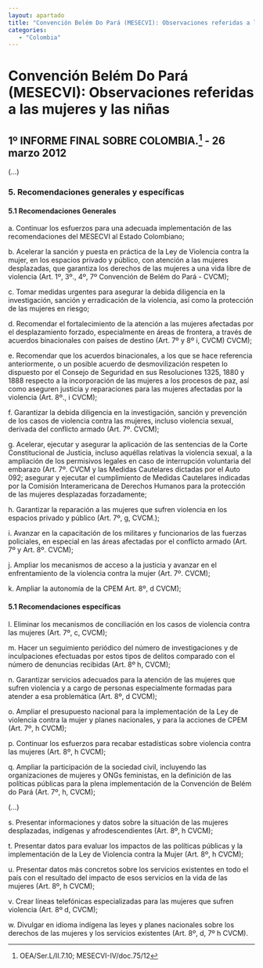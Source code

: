 ```yaml
---
layout: apartado
title: "Convención Belém Do Pará (MESECVI): Observaciones referidas a las mujeres y las niñas"
categories:
   - "Colombia"
---
```

# Convención Belém Do Pará (MESECVI): Observaciones referidas a las mujeres y las niñas

## 1º INFORME FINAL SOBRE COLOMBIA.[^329] - 26 marzo 2012

(…)

### 5. Recomendaciones generales y específicas

#### 5.1 Recomendaciones Generales

a. Continuar los esfuerzos para una adecuada implementación de las
recomendaciones del MESECVI al Estado Colombiano;

b. Acelerar la sanción y puesta en práctica de la Ley de Violencia contra
la mujer, en los espacios privado y público, con atención a las mujeres
desplazadas, que garantiza los derechos de las mujeres a una vida libre de
violencia (Art. 1º, 3º., 4º, 7º Convención de Belém do Pará - CVCM);

c. Tomar medidas urgentes para asegurar la debida diligencia en la
investigación, sanción y erradicación de la violencia, así como la
protección de las mujeres en riesgo;

d. Recomendar el fortalecimiento de la atención a las mujeres afectadas por
el desplazamiento forzado, especialmente en áreas de frontera, a través de
acuerdos binacionales con países de destino (Art. 7º y 8º i, CVCM) CVCM);

e. Recomendar que los acuerdos binacionales, a los que se hace referencia
anteriormente, o un posible acuerdo de desmovilización respeten lo
dispuesto por el Consejo de Seguridad en sus Resoluciones 1325, 1880 y 1888
respecto a la incorporación de las mujeres a los procesos de paz, así como
aseguren justicia y reparaciones para las mujeres afectadas por la
violencia (Art. 8º., i CVCM);

f. Garantizar la debida diligencia en la investigación, sanción y
prevención de los casos de violencia contra las mujeres, incluso violencia
sexual, derivada del conflicto armado (Art. 7º. CVCM);

g. Acelerar, ejecutar y asegurar la aplicación de las sentencias de la
Corte Constitucional de Justicia, incluso aquéllas relativas la violencia
sexual, a la ampliación de los permisivos legales en caso de interrupción
voluntaria del embarazo (Art. 7º. CVCM y las Medidas Cautelares dictadas
por el Auto 092; asegurar y ejecutar el cumplimiento de Medidas Cautelares
indicadas por la Comisión Interamericana de Derechos Humanos para la
protección de las mujeres desplazadas forzadamente;

h. Garantizar la reparación a las mujeres que sufren violencia en los
espacios privado y público (Art. 7º, g, CVCM.);

i. Avanzar en la capacitación de los militares y funcionarios de las
fuerzas policiales, en especial en las áreas afectadas por el conflicto
armado (Art. 7º y Art. 8º. CVCM);

j. Ampliar los mecanismos de acceso a la justicia y avanzar en el
enfrentamiento de la violencia contra la mujer (Art. 7º. CVCM);

k. Ampliar la autonomía de la CPEM Art. 8º, d CVCM);

#### 5.1 Recomendaciones específicas

l. Eliminar los mecanismos de conciliación en los casos de violencia contra
las mujeres (Art. 7º, c, CVCM);

m. Hacer un seguimiento periódico del número de investigaciones y de
inculpaciones efectuadas por estos tipos de delitos comparado con el número
de denuncias recibidas (Art. 8º h, CVCM);

n. Garantizar servicios adecuados para la atención de las mujeres que
sufren violencia y a cargo de personas especialmente formadas para atender
a esa problemática (Art. 8º, d CVCM);

o. Ampliar el presupuesto nacional para la implementación de la Ley de
violencia contra la mujer y planes nacionales, y para la acciones de CPEM
(Art. 7º, h CVCM);

p. Continuar los esfuerzos para recabar estadísticas sobre violencia contra
las mujeres (Art. 8º, h CVCM);

q. Ampliar la participación de la sociedad civil, incluyendo las
organizaciones de mujeres y ONGs feministas, en la definición de las
políticas públicas para la plena implementación de la Convención de Belém
do Pará (Art. 7º, h, CVCM);

   (…)

s. Presentar informaciones y datos sobre la situación de las mujeres
desplazadas, indígenas y afrodescendientes (Art. 8º, h CVCM);

t. Presentar datos para evaluar los impactos de las políticas públicas y la
implementación de la Ley de Violencia contra la Mujer (Art. 8º, h CVCM);

u. Presentar datos más concretos sobre los servicios existentes en todo el
país con el resultado del impacto de esos servicios en la vida de las
mujeres (Art. 8º, h CVCM);

v. Crear líneas telefónicas especializadas para las mujeres que sufren
violencia (Art. 8º d, CVCM);

w. Divulgar en idioma indígena las leyes y planes nacionales sobre los
derechos de las mujeres y los servicios existentes (Art. 8º, d, 7º h CVCM).

[^329]: OEA/Ser.L/II.7.10; MESECVI-IV/doc.75/12

